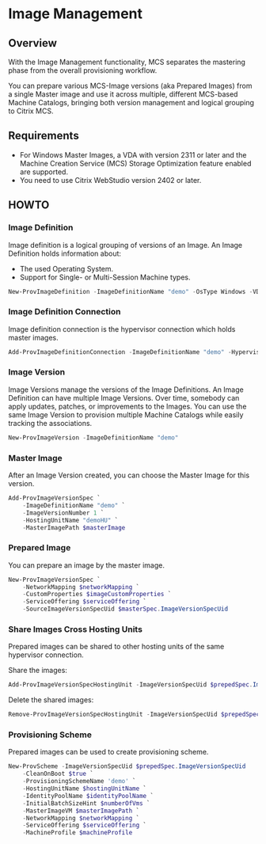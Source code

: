 ﻿# Image Management

## Overview
With the Image Management functionality, MCS separates the mastering phase from the overall provisioning workflow.

You can prepare various MCS-Image versions (aka Prepared Images) from a single Master image and use it across multiple, different MCS-based Machine Catalogs, bringing both version management and logical grouping to Citrix MCS.

## Requirements
- For Windows Master Images, a VDA with version 2311 or later and the Machine Creation Service (MCS) Storage Optimization feature enabled are supported. 
- You need to use Citrix WebStudio version 2402 or later.

## HOWTO
### Image Definition
Image definition is a logical grouping of versions of an Image.
An Image Definition holds information about:
- The used Operating System.
- Support for Single- or Multi-Session Machine types.

```powershell
New-ProvImageDefinition -ImageDefinitionName "demo" -OsType Windows -VDASessionSupport MultiSession
```

### Image Definition Connection
Image definition connection is the hypervisor connection which holds master images.

```powershell
Add-ProvImageDefinitionConnection -ImageDefinitionName "demo" -HypervisorConnectionName "demo"
```

### Image Version
Image Versions manage the versions of the Image Definitions. An Image Definition can have multiple Image Versions. 
Over time, somebody can apply updates, patches, or improvements to the Images. 
You can use the same Image Version to provision multiple Machine Catalogs while easily tracking the associations.

```powershell
New-ProvImageVersion -ImageDefinitionName "demo"
```

### Master Image
After an Image Version created, you can choose the Master Image for this version.

```powershell
Add-ProvImageVersionSpec `
    -ImageDefinitionName "demo" `
    -ImageVersionNumber 1 `
    -HostingUnitName "demoHU" `
    -MasterImagePath $masterImage
```

### Prepared Image
You can prepare an image by the master image.

```powershell
New-ProvImageVersionSpec `
    -NetworkMapping $networkMapping `
    -CustomProperties $imageCustomProperties `
    -ServiceOffering $serviceOffering `
    -SourceImageVersionSpecUid $masterSpec.ImageVersionSpecUid 
```

### Share Images Cross Hosting Units
Prepared images can be shared to other hosting units of the same hypervisor connection.

Share the images:
```powershell
Add-ProvImageVersionSpecHostingUnit -ImageVersionSpecUid $prepedSpec.ImageVersionSpecUid -HostingUnitName $anotherHu
```

Delete the shared images:
```powershell
Remove-ProvImageVersionSpecHostingUnit -ImageVersionSpecUid $prepedSpec.ImageVersionSpecUid -HostingUnitName $anotherHu
```

### Provisioning Scheme
Prepared images can be used to create provisioning scheme.

```powershell
New-ProvScheme -ImageVersionSpecUid $prepedSpec.ImageVersionSpecUid
    -CleanOnBoot $true `
    -ProvisioningSchemeName 'demo' `
    -HostingUnitName $hostingUnitName `
    -IdentityPoolName $identityPoolName `
    -InitialBatchSizeHint $numberOfVms `
    -MasterImageVM $masterImagePath `
    -NetworkMapping $networkMapping `
    -ServiceOffering $serviceOffering `
    -MachineProfile $machineProfile
```
